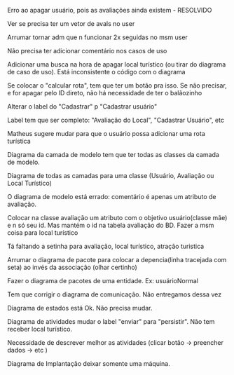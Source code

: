 Erro ao apagar usuário, pois as avaliações ainda existem  - RESOLVIDO

Ver se precisa ter um vetor de avals no user

Arrumar tornar adm que n funcionar 2x seguidas no msm user

Não precisa ter adicionar comentário nos casos de uso

Adicionar uma busca na hora de apagar local turístico (ou tirar do diagrama de caso de uso). Está inconsistente o código com o diagrama 

Se colocar o "calcular rota", tem que ter um botão pra isso. Se não precisar, e for apagar pelo ID direto, não há necessidade de ter o balãozinho 

Alterar o label do "Cadastrar" p "Cadastrar usuário" 

Label tem que ser completo: "Avaliação do Local", "Cadastrar Usuário", etc

Matheus sugere mudar para que o usuário possa adicionar uma rota turística 

Diagrama da camada de modelo tem que ter todas as classes da camada de modelo. 

Diagrama de todas as camadas para uma classe (Usuário, Avaliação ou Local Turístico)

O diagrama de modelo está errado: comentário é apenas um atributo de avaliação. 

Colocar na classe avaliação um atributo com o objetivo usuário(classe mãe) e n só seu id. Mas mantém o id na tabela avaliação do BD. Fazer a msm coisa para local turístico 

Tá faltando a setinha para avaliação, local turístico, atração turistica 

Arrumar o diagrama de pacote para colocar a depencia(linha tracejada com seta) ao invés da associação (olhar certinho)

Fazer o diagrama de pacotes de uma entidade. Ex: usuárioNormal

Tem que corrigir o diagrama de comunicação. Não entregamos dessa vez

Diagrama de estados está Ok. Não precisa mudar. 

Diagrama de atividades mudar o label "enviar" para "persistir". Não tem receber local turístico. 

Necessidade de descrever melhor as atividades (clicar botão -> preencher dados -> etc )

Diagrama de Implantação deixar somente uma máquina.